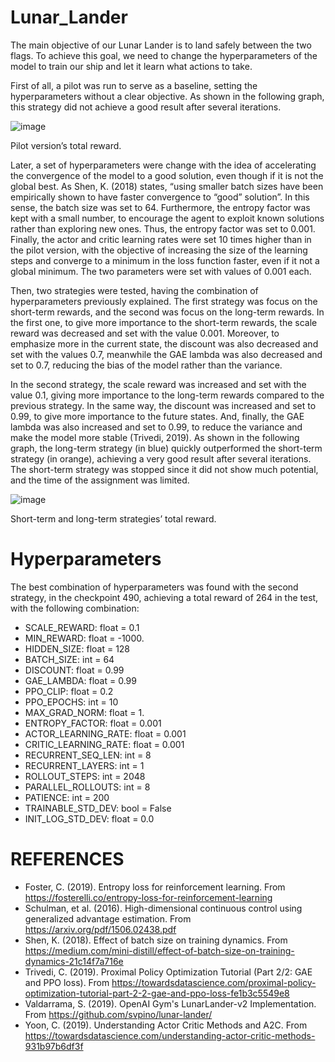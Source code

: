# Lunar_Lander

The main objective of our Lunar Lander is to land safely between the two flags. To achieve this goal, we need to change the hyperparameters of the model to train our ship and let it learn what actions to take.

First of all, a pilot was run to serve as a baseline, setting the hyperparameters without a clear objective. As shown in the following graph, this strategy did not achieve a good result after several iterations.

 ![image](https://user-images.githubusercontent.com/103886856/168420751-8215638c-3c0f-4ce9-9909-5ec4ab8c3c1b.png)
 
 Pilot version’s total reward.
 
 
Later, a set of hyperparameters were change with the idea of accelerating the convergence of the model to a good solution, even though if it is not the global best. As Shen, K. (2018) states, “using smaller batch sizes have been empirically shown to have faster convergence to “good” solution”. In this sense, the batch size was set to 64. Furthermore, the entropy factor was kept with a small number, to encourage the agent to exploit known solutions rather than exploring new ones. Thus, the entropy factor was set to 0.001. Finally, the actor and critic learning rates were set 10 times higher than in the pilot version, with the objective of increasing the size of the learning steps and converge to a minimum in the loss function faster, even if it not a global minimum. The two parameters were set with values of 0.001 each.

Then, two strategies were tested, having the combination of hyperparameters previously explained. The first strategy was focus on the short-term rewards, and the second was focus on the long-term rewards. In the first one, to give more importance to the short-term rewards, the scale reward was decreased and set with the value 0.001. Moreover, to emphasize more in the current state, the discount was also decreased and set with the values 0.7, meanwhile the GAE lambda was also decreased and set to 0.7, reducing the bias of the model rather than the variance.

In the second strategy, the scale reward was increased and set with the value 0.1, giving more importance to the long-term rewards compared to the previous strategy. In the same way, the discount was increased and set to 0.99, to give more importance to the future states. And, finally, the GAE lambda was also increased and set to 0.99, to reduce the variance and make the model more stable (Trivedi, 2019).
As shown in the following graph, the long-term strategy (in blue) quickly outperformed the short-term strategy (in orange), achieving a very good result after several iterations. The short-term strategy was stopped since it did not show much potential, and the time of the assignment was limited.
 
![image](https://user-images.githubusercontent.com/103886856/168420806-b920a455-a89b-45d9-90d5-2b8bd450a23a.png)

Short-term and long-term strategies’ total reward.

# Hyperparameters

The best combination of hyperparameters was found with the second strategy, in the checkpoint 490, achieving a total reward of 264 in the test, with the following combination:

- SCALE_REWARD:         float = 0.1
- MIN_REWARD:           float = -1000.
- HIDDEN_SIZE:          float = 128
- BATCH_SIZE:           int   = 64
- DISCOUNT:             float = 0.99
- GAE_LAMBDA:           float = 0.99
- PPO_CLIP:             float = 0.2
- PPO_EPOCHS:           int   = 10
- MAX_GRAD_NORM:        float = 1.
- ENTROPY_FACTOR:       float = 0.001
- ACTOR_LEARNING_RATE:  float = 0.001
- CRITIC_LEARNING_RATE: float = 0.001
- RECURRENT_SEQ_LEN:    int = 8
- RECURRENT_LAYERS:     int = 1    
- ROLLOUT_STEPS:        int = 2048
- PARALLEL_ROLLOUTS:    int = 8
- PATIENCE:             int = 200
- TRAINABLE_STD_DEV:    bool = False 
- INIT_LOG_STD_DEV:     float = 0.0

# REFERENCES
- Foster, C. (2019). Entropy loss for reinforcement learning. From https://fosterelli.co/entropy-loss-for-reinforcement-learning
-	Schulman, et al. (2016). High-dimensional continuous control using generalized advantage estimation. From https://arxiv.org/pdf/1506.02438.pdf
-	Shen, K. (2018). Effect of batch size on training dynamics. From https://medium.com/mini-distill/effect-of-batch-size-on-training-dynamics-21c14f7a716e
-	Trivedi, C. (2019). Proximal Policy Optimization Tutorial (Part 2/2: GAE and PPO loss). From https://towardsdatascience.com/proximal-policy-optimization-tutorial-part-2-2-gae-and-ppo-loss-fe1b3c5549e8
- Valdarrama, S. (2019). OpenAI Gym's LunarLander-v2 Implementation. From https://github.com/svpino/lunar-lander/
-	Yoon, C. (2019). Understanding Actor Critic Methods and A2C. From https://towardsdatascience.com/understanding-actor-critic-methods-931b97b6df3f




